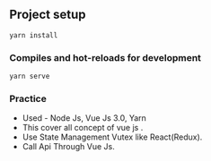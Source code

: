 ## Project setup
```
yarn install
```
### Compiles and hot-reloads for development
```
yarn serve
```

### Practice
* Used - Node Js, Vue Js 3.0, Yarn
* This cover all concept of vue js .
* Use State Management Vutex like React(Redux).
* Call Api Through Vue Js.


